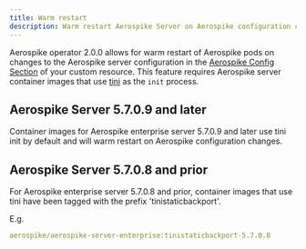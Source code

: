 ```yaml
---
title: Warm restart
description: Warm restart Aerospike Server on Aerospike configuration change 
---
```


Aerospike operator 2.0.0 allows for warm restart of Aerospike pods on changes to the Aerospike server configuration in the [Aerospike Config Section](Cluster-configuration-settings.md#aerospike-config) of your custom resource.
This feature requires Aerospike server container images that use [tini](https://github.com/aerospike/tini) as the `init` process. 

## Aerospike Server 5.7.0.9 and later
Container images for Aerospike enterprise server 5.7.0.9 and later use tini init by default and will warm restart on Aerospike configuration changes.  

## Aerospike Server 5.7.0.8 and prior
For Aerospike enterprise server 5.7.0.8 and prior, container images that use tini have been tagged with the prefix 'tinistaticbackport'.

E.g.

```yaml
aerospike/aerospike-server-enterprise:tinistaticbackport-5.7.0.8
```
